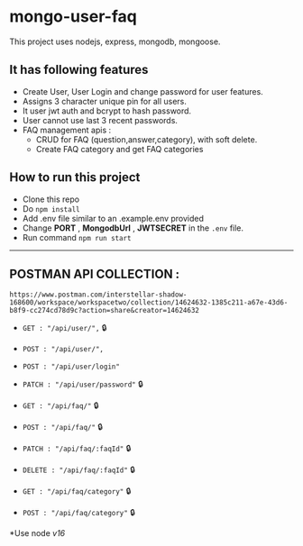 # mongo-user-faq

This project uses nodejs, express, mongodb, mongoose.

## It has following features
* Create User, User Login and change password for user features.
* Assigns 3 character unique pin for all users. 
* It user jwt auth and bcrypt to hash password.
* User cannot use last 3 recent passwords.
* FAQ management apis :
  * CRUD for FAQ (question,answer,category), with soft delete.
  * Create FAQ category and get FAQ categories
## How to run this project

* Clone this repo
* Do `npm install`
* Add .env file similar to an .example.env provided
* Change **PORT** , **MongodbUrl** , **JWTSECRET** in the `.env` file.
* Run command ` npm run start `

---
## POSTMAN API COLLECTION  :
`https://www.postman.com/interstellar-shadow-168600/workspace/workspacetwo/collection/14624632-1385c211-a67e-43d6-b8f9-cc274cd78d9c?action=share&creator=14624632`


* `GET : "/api/user/",` 🔒
* `POST : "/api/user/",`
* `POST : "/api/user/login"`
* `PATCH : "/api/user/password"` 🔒

* `GET : "/api/faq/"` 🔒
* `POST : "/api/faq/"` 🔒
* `PATCH : "/api/faq/:faqId"` 🔒
* `DELETE : "/api/faq/:faqId"` 🔒
* `GET : "/api/faq/category"` 🔒
* `POST : "/api/faq/category"` 🔒

*Use node *v16*
